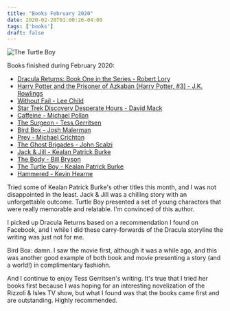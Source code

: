 ```yaml
---
title: "Books February 2020"
date: 2020-02-28T01:00:26-04:00
tags: ['books']
draft: false
---
```


![The Turtle Boy](https://images-na.ssl-images-amazon.com/images/I/51KSVpXo-AL._SY346_.jpg)

Books finished during February 2020:

* [Dracula Returns: Book One in the Series - Robert Lory](https://www.goodreads.com/book/show/40822793-dracula-returns)
* [Harry Potter and the Prisoner of Azkaban (Harry Potter, #3) - J.K. Rowlings](https://www.goodreads.com/book/show/5.Harry_Potter_and_the_Prisoner_of_Azkaban)
* [Without Fail - Lee Child](https://www.goodreads.com/book/show/21745.Without_Fail)
* [Star Trek Discovery Desperate Hours - David Mack](https://www.goodreads.com/book/show/33015100-desperate-hours)
* [Caffeine - Michael Pollan](https://www.goodreads.com/book/show/52300107-caffeine)
* [The Surgeon - Tess Gerritsen](https://www.goodreads.com/book/show/37806456-the-surgeon)
* [Bird Box - Josh Malerman](https://www.goodreads.com/book/show/18498558-bird-box)
* [Prey - Michael Crichton](https://www.goodreads.com/book/show/83763.Prey)
* [The Ghost Brigades - John Scalzi](https://www.goodreads.com/book/show/239399.The_Ghost_Brigades)
* [Jack & Jill - Kealan Patrick Burke](https://www.goodreads.com/book/show/19176021-jack-jill)
* [The Body - Bill Bryson](https://www.goodreads.com/book/show/43582376-the-body)
* [The Turtle Boy - Kealan Patrick Burke](https://www.goodreads.com/book/show/9301860-the-turtle-boy)
* [Hammered - Kevin Hearne](https://www.goodreads.com/book/show/9595620-hammered)

Tried some of Kealan Patrick Burke's other titles this month, and I was not disappointed in the least. Jack & Jill was a chilling story with an unforgettable outcome. Turtle Boy presented a set of young characters that were really memorable and relatable. I'm convinced of this author.

I picked up Dracula Returns based on a recommendation I found on Facebook, and I while I did these carry-forwards of the Dracula storyline the writing was just not for me.

Bird Box: damn. I saw the movie first, although it was a while ago, and this was another good example of both book and movie presenting a story (and a world!) in complimentary fashiohn.

And I continue to enjoy Tess Gerritsen's writing. It's true that I tried her books first because I was hoping for an interesting novelization of the Rizzoli & Isles TV show, but what I found was that the books came first and are outstanding. Highly recommended.